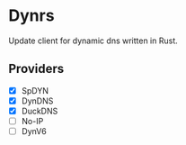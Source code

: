 # Dynrs

Update client for dynamic dns written in Rust.

## Providers

- [x] SpDYN
- [x] DynDNS
- [x] DuckDNS
- [ ] No-IP
- [ ] DynV6
